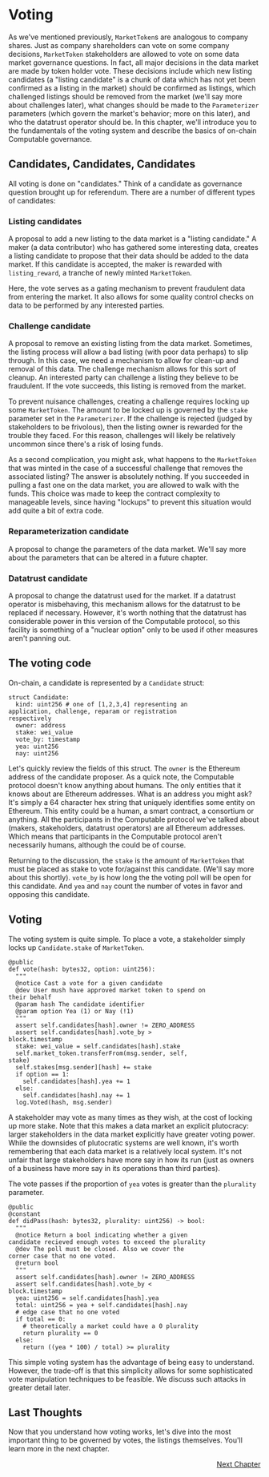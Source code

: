 # Voting

As we've mentioned previously, `MarketToken`s are
analogous to company shares. Just as company
shareholders can vote on some company decisions,
`MarketToken` stakeholders are allowed to vote on some
data market governance questions.  In fact, all major
decisions in the data market are made by token holder
vote.  These decisions include which new listing
candidates (a "listing candidate" is a chunk of data
which has not yet been confirmed as a listing in the
market) should be confirmed as listings, which
challenged listings should be removed from the market
(we'll say more about challenges later), what changes
should be made to the `Parameterizer` parameters (which
govern the market's behavior; more on this later), and
who the datatrust operator should be. In this chapter,
we'll introduce you to the fundamentals of the voting
system and describe the basics of on-chain Computable
governance.

## Candidates, Candidates, Candidates

All voting is done on "candidates." Think of a
candidate as governance question brought up for
referendum. There are a number of different types of
candidates:

### Listing candidates

A proposal to add a new listing to the data market is a
"listing candidate." A maker (a data contributor) who
has gathered some interesting data, creates a listing
candidate to propose that their data should be added to
the data market. If this candidate is accepted, the
maker is rewarded with `listing_reward`, a tranche of
newly minted `MarketToken`. 

Here, the vote serves as a gating mechanism to prevent
fraudulent data from entering the market. It also
allows for some quality control checks on data to be
performed by any interested parties.

### Challenge candidate

A proposal to remove an existing listing from the data
market. Sometimes, the listing process will allow a bad
listing (with poor data perhaps) to slip through. In
this case, we need a mechanism to allow for clean-up
and removal of this data. The challenge mechanism
allows for this sort of cleanup. An interested party
can challenge a listing they believe to be fraudulent.
If the vote succeeds, this listing is removed from the
market.

To prevent nuisance challenges, creating a challenge
requires locking up some `MarketToken`. The amount to
be locked up is governed by the `stake` parameter set
in the `Parameterizer`. If the challenge is rejected
(judged by stakeholders to be frivolous), then the
listing owner is rewarded for the trouble they faced.
For this reason, challenges will likely be relatively
uncommon since there's a risk of losing funds.

As a second complication, you might ask, what happens
to the `MarketToken` that was minted in the case of a
successful challenge that removes the associated
listing? The answer is absolutely nothing. If you
succeeded in pulling a fast one on the data market, you
are allowed to walk with the funds. This choice was
made to keep the contract complexity to manageable
levels, since having "lockups" to prevent this
situation would add quite a bit of extra code. 

### Reparameterization candidate

A proposal to change the parameters of the data market. We'll say more about the parameters that can be altered in a future chapter. 

### Datatrust candidate
A proposal to change the datatrust used for the market.
If a datatrust operator is misbehaving, this mechanism
allows for the datatrust to be replaced if necessary.
However, it's worth nothing that the datatrust has
considerable power in this version of the Computable
protocol, so this facility is something of a "nuclear
option" only to be used if other measures aren't
panning out.

## The voting code

On-chain, a candidate is represented by a `Candidate`
struct:

```
struct Candidate:
  kind: uint256 # one of [1,2,3,4] representing an
application, challenge, reparam or registration
respectively
  owner: address
  stake: wei_value
  vote_by: timestamp
  yea: uint256
  nay: uint256
``` 

Let's quickly review the fields of this struct. The
`owner` is the Ethereum address of the candidate
proposer. As a quick note, the Computable protocol
doesn't know anything about humans. The only entities
that it knows about are Ethereum addresses. What is an
address you might ask? It's simply a 64 character hex
string that uniquely identifies some entity on
Ethereum. This entity could be a human, a smart
contract, a consortium or anything. All the
participants in the Computable protocol we've talked
about (makers, stakeholders, datatrust operators) are
all Ethereum addresses. Which means that participants
in the Computable protocol aren't necessarily humans,
although the could be of course.

Returning to the discussion, the `stake` is the amount
of `MarketToken` that must be placed as stake to vote
for/against this candidate. (We'll say more about this
shortly). `vote_by` is how long the the voting poll
will be open for this candidate. And `yea` and `nay`
count the number of votes in favor and opposing this
candidate.

## Voting

The voting system is quite simple. To place a vote, a
stakeholder simply locks up `Candidate.stake` of
`MarketToken`.

```
@public
def vote(hash: bytes32, option: uint256):
  """
  @notice Cast a vote for a given candidate
  @dev User mush have approved market token to spend on
their behalf
  @param hash The candidate identifier
  @param option Yea (1) or Nay (!1)
  """
  assert self.candidates[hash].owner != ZERO_ADDRESS
  assert self.candidates[hash].vote_by >
block.timestamp
  stake: wei_value = self.candidates[hash].stake
  self.market_token.transferFrom(msg.sender, self,
stake)
  self.stakes[msg.sender][hash] += stake
  if option == 1:
    self.candidates[hash].yea += 1
  else:
    self.candidates[hash].nay += 1
  log.Voted(hash, msg.sender)
```

A stakeholder may vote as many times as they wish, at
the cost of locking up more stake. Note that this makes
a data market an explicit plutocracy: larger
stakeholders in the data market explicitly have greater
voting power. While the downsides of plutocratic
systems are well known, it's worth remembering that
each data market is a relatively local system. It's not
unfair that large stakeholders have more say in how its
run (just as owners of a business have more say in its
operations than third parties).

The vote passes if the proportion of `yea` votes is
greater than the `plurality` parameter.

```
@public
@constant
def didPass(hash: bytes32, plurality: uint256) -> bool:
  """
  @notice Return a bool indicating whether a given
candidate recieved enough votes to exceed the plurality
  @dev The poll must be closed. Also we cover the
corner case that no one voted.
  @return bool
  """
  assert self.candidates[hash].owner != ZERO_ADDRESS
  assert self.candidates[hash].vote_by <
block.timestamp
  yea: uint256 = self.candidates[hash].yea
  total: uint256 = yea + self.candidates[hash].nay
  # edge case that no one voted
  if total == 0:
    # theoretically a market could have a 0 plurality
    return plurality == 0
  else:
    return ((yea * 100) / total) >= plurality
```

This simple voting system has the advantage of being
easy to understand. However, the trade-off is that this
simplicity allows for some sophisticated vote
manipulation techniques to be feasible. We discuss such
attacks in greater detail later.

## Last Thoughts

Now that you understand how voting works, let's dive
into the most important thing to be governed by votes,
the listings themselves. You'll learn more in the next
chapter.

<div style="text-align: right"> <a href="../../docs/listings">Next Chapter</a> </div>
